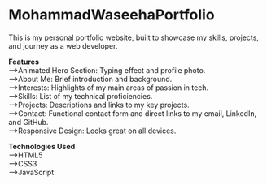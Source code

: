 # MohammadWaseehaPortfolio

This is my personal portfolio website, built to showcase my skills, projects, and journey as a web developer.

**Features**  
-->Animated Hero Section: Typing effect and profile photo.  
-->About Me: Brief introduction and background.  
-->Interests: Highlights of my main areas of passion in tech.  
-->Skills: List of my technical proficiencies.  
-->Projects: Descriptions and links to my key projects.  
-->Contact: Functional contact form and direct links to my email, LinkedIn, and GitHub.  
-->Responsive Design: Looks great on all devices.  

**Technologies Used**  
-->HTML5  
-->CSS3  
-->JavaScript
